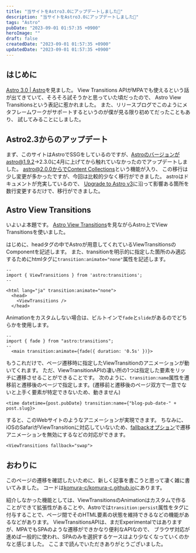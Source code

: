 ```yaml
---
title: "当サイトをAstro3.0にアップデートしました🎉"
description: "当サイトをAstro3.0にアップデートしました🎉"
tags: "Astro"
pubDate: "2023-09-01 01:57:35 +0900"
heroImage: ""
draft: false
createdDate: "2023-09-01 01:57:35 +0900"
updatedDate: "2023-09-01 01:57:35 +0900"
---
```


## はじめに

[Astro 3.0 | Astro](https://astro.build/blog/astro-3/)を見ました。
View Transitions APIがMPAでも使えるという話が出てきていて、そろそろ試そうかと思っていた頃だったので、
Astro View Transitionsという表記に惹かれました。
また、リリースブログでこのようにメタフレームワークがサポートするというのが僕が見る限り初めてだったこともあり、
試してみることにしました。

## Astro2.3からのアップデート
まず、このサイトはAstroでSSGをしているのですが、Astroのバージョンがastro@1.9.2→2.3.0に4月に上げてから触れていなかったのでアップデートしました。
astro@2.0.0からで[Content Collections](https://docs.astro.build/en/guides/content-collections/)という機能が入り、
この移行は少し変更が多かったですが、今回は比較的少なく移行ができました。
astroはドキュメントが充実しているので、
[Upgrade to Astro v3](https://docs.astro.build/en/guides/upgrade-to/v3/)に沿って影響ある箇所を数行変更するだけで、移行ができました。

## Astro View Transitions
いよいよ本題です。
[Astro View Transitions](https://docs.astro.build/en/guides/view-transitions/)を見ながらAstro上でView Transitionsを使いました。

はじめに、headタグの中でAstroが用意してくれているViewTransitionsのComponentを記述します。
また、transitionを明示的に指定した箇所のみ適応するためにhtmlタグに`transition:animate="none"`属性を記述します。
```astro
--
import { ViewTransitions } from 'astro:transitions';
--

<html lang="ja" transition:animate="none">
  <head>
    <ViewTransitions />
  </head>
```
Animationをカスタムしない場合は、ビルトインで`fade`と`slide`があるのでどちらかを使用します。
```astro
--
import { fade } from "astro:transitions";
--
  <main transition:animate={fade({ duration: '0.5s' })}>
```
もうこれだけで、ページ遷移時に指定したViewTransitionのアニメーションが動いてくれます。
ただ、ViewTransitionAPIの凄い所の1つは指定した要素をリッチに遷移させることができることです。
次のように、`transition:name`属性を遷移前と遷移後のページで指定します。(遷移前と遷移後のページ双方で一意でないと上手く要素が特定できないため、動きません)
```astro
<time datetime={post.pubDate} transition:name={"blog-pub-date-" + post.slug}>
```
すると、このWebサイトのようなアニメーションが実現できます。
ちなみに、iOSのSafariがViewTransitionに対応していないため、[fallbackオプション](https://docs.astro.build/ja/guides/view-transitions/#%E3%83%95%E3%82%A9%E3%83%BC%E3%83%AB%E3%83%90%E3%83%83%E3%82%AF%E3%81%AE%E5%88%B6%E5%BE%A1)で遷移アニメーションを無効にするなどの対応ができます。
```astro
<ViewTransitions fallback="swap">
```

## おわりに
このページの遷移を確認したいために、新しく記事を書こうと思って凄く雑に書いてみました。
コードは[komura-c/komura-c.github.io](https://github.com/komura-c/komura-c.github.io)にあります。

紹介しなかった機能としては、ViewTransitionsのAnimationはカスタムで作ることができて拡張性があることや、Astroでは`transition:persist`属性をタグに付与することで、ページ間でそのHTML要素の状態を維持できるなどの機能があるなどがあります。
ViewTransitionsAPIは、まだExperimentalではありますが、MPAでもSPAのような遷移ができかなり便利なAPIなので、
ブラウザ対応が進めば一般的に使われ、SPAのみを選択するケースはより少なくなっていくのかなと感じました。
ここまで読んでいただきありがとうございました。
